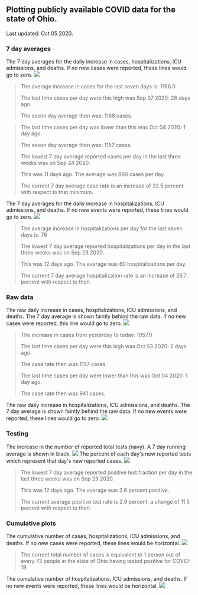 ## Plotting publicly available COVID data for the state of Ohio. 

Last updated: Oct 05 2020. 

### 7 day averages
The 7 day averages for the daily increase in cases, hospitalizations, ICU admissions, and deaths. If no new cases were reported, these lines would go to zero.
![](7dayaverage_cases.png)

>The average increase in cases for the last seven days is: 1166.0
>
>The last time cases per day were this high was Sep 07 2020: 28 days ago.
>
>The seven day average then was: 1168 cases.

>
>The last time cases per day was lower than this was Oct 04 2020: 1 day ago.
>
>The seven day average then was: 1157 cases.
>
>The lowest 7 day average reported cases per day in the last three weeks was on Sep 24 2020.
>
>This was 11 days ago. The average was 880 cases per day.
>
>The current 7 day average case rate is an increase of 32.5 percent with respect to that minimum.

The 7 day averages for the daily increase in hospitalizations, ICU admissions, and deaths. If no new events were reported, these lines would go to zero.
![](7dayaverage_hospital.png)

>The average increase in hospitalizations per day for the last seven days is: 76
>
>The lowest 7 day average reported hospitalizations per day in the last three weeks was on Sep 23 2020.
>
>This was 12 days ago. The average was 60 hospitalizations per day.
>
>The current 7 day average hospitalization rate is an increase of 26.7 percent with respect to then.

### Raw data
The raw daily increase in cases, hospitalizations, ICU admissions, and deaths. The 7 day average is shown faintly behind the raw data. If no new cases were reported, this line would go to zero.
![](DailyCases.png)

>The increase in cases from yesterday to today: 1057.0 
>
>The last time cases per day were this high was Oct 03 2020: 2 days ago. 
>
>The case rate then was 1157 cases.
>
>The last time cases per day were lower than this was Oct 04 2020: 1 day ago. 
>
>The case rate then was 941 cases.

The raw daily increase in hospitalizations, ICU admissions, and deaths. The 7 day average is shown faintly behind the raw data. If no new events were reported, these lines would go to zero.
![](DailyHospitalizations.png)

### Testing

The increase in the number of reported total tests (navy). A 7 day running average is shown in black.
![](DailyTests.png)
The percent of each day's new reported tests which represent that day's new reported cases.
![](percentpositive_tests.png)

>The lowest 7 day average reported positive test fraction per day in the last three weeks was on Sep 23 2020.
>
>This was 12 days ago. The average was 2.6 percent positive. 
>
>The current average positive test rate is 2.9 percent, a change of 11.5 percent with respect to then. 

### Cumulative plots
The cumulative number of cases, hospitalizations, ICU admissions, and deaths. If no new cases were reported, these lines would be horizontal.
![](Cases.png)

>The current total number of cases is equivalent to 1 person out of every 73 people in the state of Ohio having tested positive for COVID-19.

The cumulative number of hospitalizations, ICU admissions, and deaths. If no new events were reported, these lines would be horizontal.
![](Hospitalizations.png)
